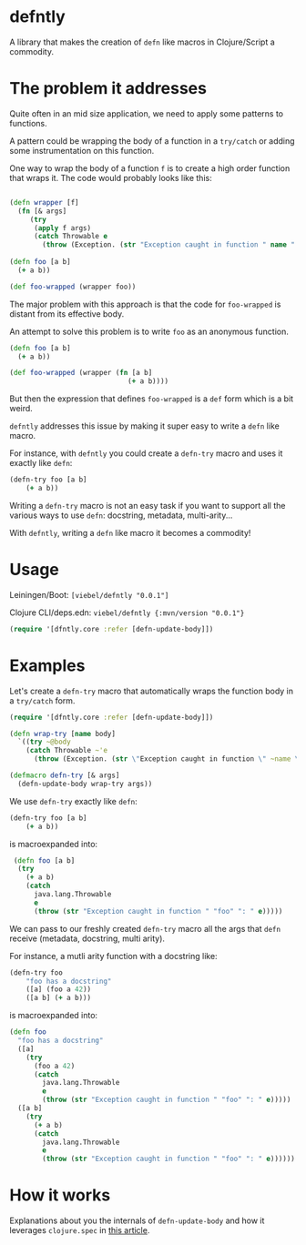# defntly

A library that makes the creation of `defn` like macros in Clojure/Script a commodity.

# The problem it addresses

Quite often in an mid size application, we need to apply some patterns to functions. 

A pattern could be wrapping the body of a function in a `try/catch` or adding some instrumentation on this function.

One way to wrap the body of a function `f` is to create a high order function that wraps it. The code would probably looks like this:

```clj

(defn wrapper [f]
  (fn [& args]
     (try 
      (apply f args)
      (catch Throwable e
        (throw (Exception. (str "Exception caught in function " name ": " e))))
        
(defn foo [a b]
  (+ a b))

(def foo-wrapped (wrapper foo))
```

The major problem with this approach is that the code for `foo-wrapped` is distant from its effective body.

An attempt to solve this problem is to write `foo` as an anonymous function.

```clj
(defn foo [a b]
  (+ a b))

(def foo-wrapped (wrapper (fn [a b]
                             (+ a b))))
```


But then the expression that defines `foo-wrapped` is a `def` form which is a bit weird.

`defntly` addresses this issue by making it super easy to write a `defn` like macro.

For instance, with `defntly` you could create a `defn-try` macro and uses it exactly like `defn`:

```clj
(defn-try foo [a b]
    (+ a b))
```

Writing a `defn-try` macro is not an easy task if you want to support all the various ways to use `defn`: docstring, metadata, multi-arity...

With `defntly`, writing a `defn` like macro it becomes a commodity!

# Usage

Leiningen/Boot: `[viebel/defntly "0.0.1"]`

Clojure CLI/deps.edn: `viebel/defntly {:mvn/version "0.0.1"}`

```clj
(require '[dfntly.core :refer [defn-update-body]])
```

# Examples

Let's create a `defn-try` macro that automatically wraps the function body in a `try/catch` form.

```clj
(require '[dfntly.core :refer [defn-update-body]])

(defn wrap-try [name body]
  `((try ~@body
    (catch Throwable ~'e
      (throw (Exception. (str \"Exception caught in function \" ~name \": \" ~'e)))))))

(defmacro defn-try [& args]
  (defn-update-body wrap-try args))
```

We use `defn-try` exactly like `defn`:

```clj
(defn-try foo [a b]
    (+ a b))
```

is macroexpanded into:

```clj
 (defn foo [a b]
  (try
    (+ a b)
    (catch
      java.lang.Throwable
      e
      (throw (str "Exception caught in function " "foo" ": " e)))))
```

We can pass to our freshly created `defn-try` macro all the args that `defn` receive (metadata, docstring, multi arity).

For instance, a mutli arity function with a docstring like:

```clj
(defn-try foo
    "foo has a docstring"
    ([a] (foo a 42))
    ([a b] (+ a b)))
```

is macroexpanded into:

```clj
(defn foo
  "foo has a docstring"
  ([a]
    (try
      (foo a 42)
      (catch
        java.lang.Throwable
        e
        (throw (str "Exception caught in function " "foo" ": " e)))))
  ([a b]
    (try
      (+ a b)
      (catch
        java.lang.Throwable
        e
        (throw (str "Exception caught in function " "foo" ": " e))))))
```



# How it works

Explanations about you the internals of `defn-update-body` and how it leverages `clojure.spec` 
in [this article](https://blog.klipse.tech/clojure/2019/03/08/spec-custom-defn.html).

